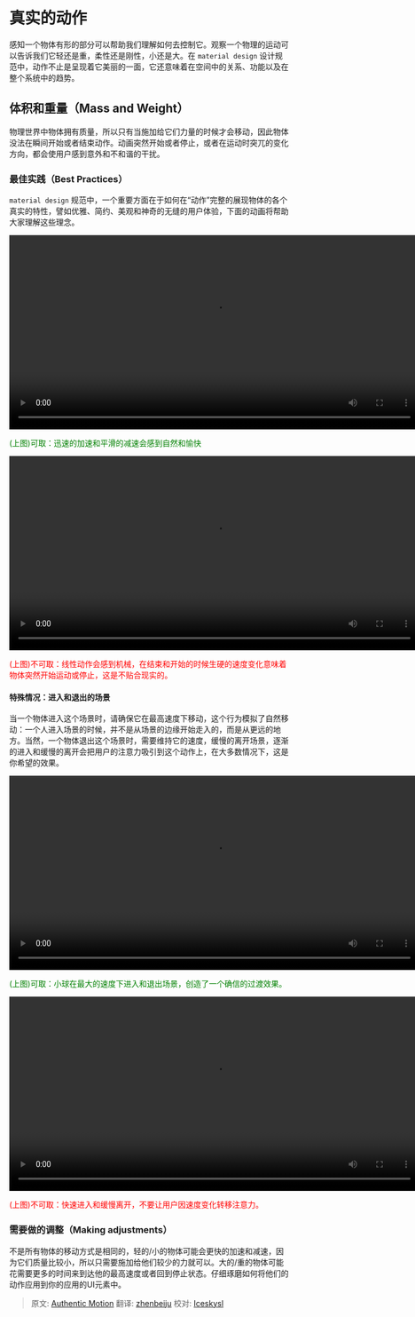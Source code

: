 # 真实的动作

感知一个物体有形的部分可以帮助我们理解如何去控制它。观察一个物理的运动可以告诉我们它轻还是重，柔性还是刚性，小还是大。在 `material design` 设计规范中，动作不止是呈现着它美丽的一面，它还意味着在空间中的关系、功能以及在整个系统中的趋势。


## 体积和重量（Mass and Weight）

物理世界中物体拥有质量，所以只有当施加给它们力量的时候才会移动，因此物体没法在瞬间开始或者结束动作。动画突然开始或者停止，或者在运动时突兀的变化方向，都会使用户感到意外和不和谐的干扰。

### 最佳实践（Best Practices）

`material design` 规范中，一个重要方面在于如何在“动作”完整的展现物体的各个真实的特性，譬如优雅、简约、美观和神奇的无缝的用户体验，下面的动画将帮助大家理解这些理念。


<video crossorigin="anonymous"  loop  controls width="740" height="350">
<source src="http://materialdesign.eoemobile.com/animation-authenticmotion-massandweight-asymmetric.mp4">
</video>


<p> <font color="green">(上图)可取：迅速的加速和平滑的减速会感到自然和愉快</font></p>

<video crossorigin="anonymous"  loop  controls width="740" height="350">
<source src="http://materialdesign.eoemobile.com/animation-authenticmotion-massandweight-do.mp4">
</video>

<p> <font color="red">(上图)不可取：线性动作会感到机械，在结束和开始的时候生硬的速度变化意味着物体突然开始运动或停止，这是不贴合现实的。</font></p>


#### 特殊情况：进入和退出的场景

当一个物体进入这个场景时，请确保它在最高速度下移动，这个行为模拟了自然移动：一个人进入场景的时候，并不是从场景的边缘开始走入的，而是从更远的地方。当然，一个物体退出这个场景时，需要维持它的速度，缓慢的离开场景，逐渐的进入和缓慢的离开会把用户的注意力吸引到这个动作上，在大多数情况下，这是你希望的效果。

<video crossorigin="anonymous"  loop  controls width="740" height="350">
<source src="http://materialdesign.eoemobile.com/animation-authenticmotion-massandweight-linear.mp4">
</video>

<p> <font color="green">(上图)可取：小球在最大的速度下进入和退出场景，创造了一个确信的过渡效果。</font></p>

<video crossorigin="anonymous"  loop  controls width="740" height="350">
<source src="http://materialdesign.eoemobile.com/animation-authenticmotion-massandweight-dont.mp4">
</video>

<p> <font color="red">(上图)不可取：快速进入和缓慢离开，不要让用户因速度变化转移注意力。</font></p>

### 需要做的调整（Making adjustments）

不是所有物体的移动方式是相同的，轻的/小的物体可能会更快的加速和减速，因为它们质量比较小，所以只需要施加给他们较少的力就可以。大的/重的物体可能花需要更多的时间来到达他的最高速度或者回到停止状态。仔细琢磨如何将他们的动作应用到你的应用的UI元素中。

> 原文: [Authentic Motion](http://www.google.com/design/spec/animation/authentic-motion.html) 翻译: [zhenbeiju](https://github.com/zhenbeiju)  校对: [Iceskysl](https://github.com/Iceskysl)
